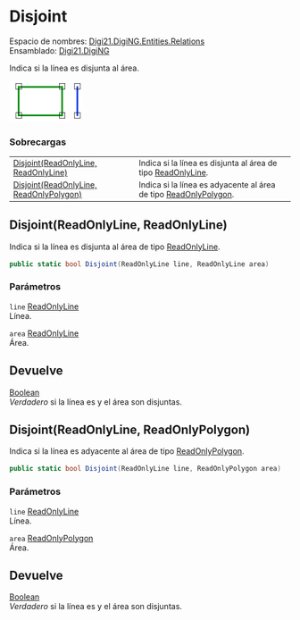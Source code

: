 # Disjoint

Espacio de nombres: [Digi21.DigiNG.Entities.Relations](../../)  
Ensamblado: [Digi21.DigiNG](../../../)

Indica si la línea es disjunta al área.

![L&#xED;nea disjunta a &#xE1;rea](../../../../../../../../.gitbook/assets/lineaareanocoincidentes1.png)

### Sobrecargas

|  |  |
| :--- | :--- |
| [Disjoint\(ReadOnlyLine, ReadOnlyLine\)](disjoint.md#disjoint-readonlyline-readonlyline) | Indica si la línea es disjunta al área de tipo [ReadOnlyLine](../../../digi21.diging.entities/readonlyline/). |
| [Disjoint\(ReadOnlyLine, ReadOnlyPolygon\)](disjoint.md#disjoint-readonlyline-readonlypolygon) | Indica si la línea es adyacente al área de tipo [ReadOnlyPolygon](../../../digi21.diging.entities/readonlypolygon/). |

## Disjoint\(ReadOnlyLine, ReadOnlyLine\)

Indica si la línea es disjunta al área de tipo [ReadOnlyLine](../../../digi21.diging.entities/readonlyline/).

```csharp
public static bool Disjoint(ReadOnlyLine line, ReadOnlyLine area)
```

### Parámetros

`line` [ReadOnlyLine](../../../digi21.diging.entities/readonlyline/)  
Línea.

`area` [ReadOnlyLine](../../../digi21.diging.entities/readonlyline/)  
Área.

## Devuelve

[Boolean](https://docs.microsoft.com/en-us/dotnet/api/system.boolean?view=net-5.0)  
_Verdadero_ si la línea es y el área son disjuntas.

## Disjoint\(ReadOnlyLine, ReadOnlyPolygon\)

Indica si la línea es adyacente al área de tipo [ReadOnlyPolygon](../../../digi21.diging.entities/readonlypolygon/).

```csharp
public static bool Disjoint(ReadOnlyLine line, ReadOnlyPolygon area) 
```

### Parámetros

`line` [ReadOnlyLine](../../../digi21.diging.entities/readonlyline/)  
Línea.

`area` [ReadOnlyPolygon](../../../digi21.diging.entities/readonlypolygon/)  
Área.

## Devuelve

[Boolean](https://docs.microsoft.com/en-us/dotnet/api/system.boolean?view=net-5.0)  
_Verdadero_ si la línea es y el área son disjuntas.

